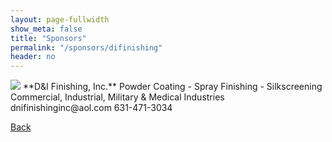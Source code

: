```yaml
---
layout: page-fullwidth
show_meta: false
title: "Sponsors"
permalink: "/sponsors/difinishing"
header: no
---
```

<img src="{{ site.baseurl }}/images/sponsors/D&I.png">
**D&I Finishing, Inc.**  
Powder Coating - Spray Finishing - Silkscreening  
Commercial, Industrial, Military & Medical Industries  
dnifinishinginc@aol.com  
631-471-3034  

[Back]({{site.baseurl}}/sponsors)

